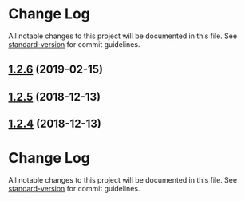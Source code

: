 # Change Log

All notable changes to this project will be documented in this file. See [standard-version](https://github.com/conventional-changelog/standard-version) for commit guidelines.

<a name="1.2.6"></a>
## [1.2.6](https://github.com/Hokkaidosunny/electron-tunnel/compare/v1.2.5...v1.2.6) (2019-02-15)



<a name="1.2.5"></a>
## [1.2.5](https://github.com/Hokkaidosunny/electron-tunnel/compare/v1.2.4...v1.2.5) (2018-12-13)



<a name="1.2.4"></a>
## [1.2.4](https://github.com/Hokkaidosunny/electron-tunnel/compare/v1.2.2...v1.2.4) (2018-12-13)



# Change Log

All notable changes to this project will be documented in this file. See [standard-version](https://github.com/conventional-changelog/standard-version) for commit guidelines.
